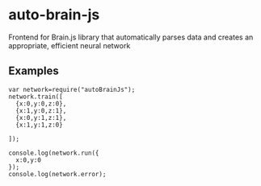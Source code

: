 # auto-brain-js
Frontend for Brain.js library that automatically parses data and creates an appropriate, efficient neural network


## Examples
```
var network=require("autoBrainJs");
network.train([
  {x:0,y:0,z:0},
  {x:1,y:0,z:1},
  {x:0,y:1,z:1},
  {x:1,y:1,z:0}
  
]);

console.log(network.run({
  x:0,y:0
});
console.log(network.error);

```
